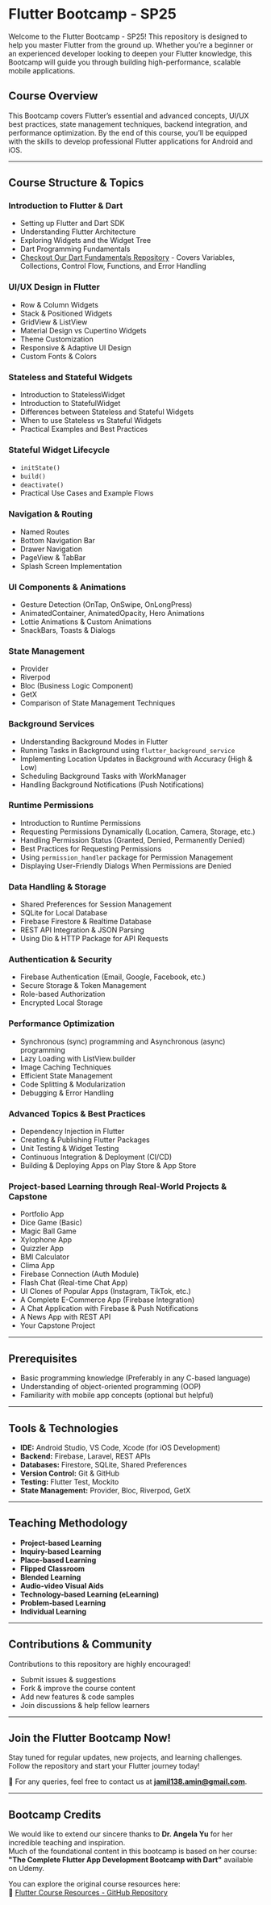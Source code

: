 # Flutter Bootcamp - SP25

Welcome to the Flutter Bootcamp - SP25! This repository is designed to help you master Flutter from the ground up. Whether you’re a beginner or an experienced developer looking to deepen your Flutter knowledge, this Bootcamp will guide you through building high-performance, scalable mobile applications.

## Course Overview
This Bootcamp covers Flutter’s essential and advanced concepts, UI/UX best practices, state management techniques, backend integration, and performance optimization. By the end of this course, you’ll be equipped with the skills to develop professional Flutter applications for Android and iOS.

---
## Course Structure & Topics

### Introduction to Flutter & Dart
- Setting up Flutter and Dart SDK
- Understanding Flutter Architecture
- Exploring Widgets and the Widget Tree
- Dart Programming Fundamentals
- [Checkout Our Dart Fundamentals Repository](https://github.com/Jamil226/Dart) - Covers Variables, Collections, Control Flow, Functions, and Error Handling

### UI/UX Design in Flutter
- Row & Column Widgets
- Stack & Positioned Widgets
- GridView & ListView
- Material Design vs Cupertino Widgets
- Theme Customization
- Responsive & Adaptive UI Design
- Custom Fonts & Colors

### Stateless and Stateful Widgets
- Introduction to StatelessWidget
- Introduction to StatefulWidget
- Differences between Stateless and Stateful Widgets
- When to use Stateless vs Stateful Widgets
- Practical Examples and Best Practices

### Stateful Widget Lifecycle
- `initState()`
- `build()`
- `deactivate()`
- Practical Use Cases and Example Flows


### Navigation & Routing
- Named Routes
- Bottom Navigation Bar
- Drawer Navigation
- PageView & TabBar
- Splash Screen Implementation

### UI Components & Animations
- Gesture Detection (OnTap, OnSwipe, OnLongPress)
- AnimatedContainer, AnimatedOpacity, Hero Animations
- Lottie Animations & Custom Animations
- SnackBars, Toasts & Dialogs

### State Management
- Provider
- Riverpod
- Bloc (Business Logic Component)
- GetX
- Comparison of State Management Techniques

### Background Services
- Understanding Background Modes in Flutter
- Running Tasks in Background using `flutter_background_service`
- Implementing Location Updates in Background with Accuracy (High & Low)
- Scheduling Background Tasks with WorkManager
- Handling Background Notifications (Push Notifications)

### Runtime Permissions
- Introduction to Runtime Permissions
- Requesting Permissions Dynamically (Location, Camera, Storage, etc.)
- Handling Permission Status (Granted, Denied, Permanently Denied)
- Best Practices for Requesting Permissions
- Using `permission_handler` package for Permission Management
- Displaying User-Friendly Dialogs When Permissions are Denied


### Data Handling & Storage
- Shared Preferences for Session Management
- SQLite for Local Database
- Firebase Firestore & Realtime Database
- REST API Integration & JSON Parsing
- Using Dio & HTTP Package for API Requests

### Authentication & Security
- Firebase Authentication (Email, Google, Facebook, etc.)
- Secure Storage & Token Management
- Role-based Authorization
- Encrypted Local Storage

### Performance Optimization
- Synchronous (sync) programming and Asynchronous (async) programming
- Lazy Loading with ListView.builder
- Image Caching Techniques
- Efficient State Management
- Code Splitting & Modularization
- Debugging & Error Handling

### Advanced Topics & Best Practices
- Dependency Injection in Flutter
- Creating & Publishing Flutter Packages
- Unit Testing & Widget Testing
- Continuous Integration & Deployment (CI/CD)
- Building & Deploying Apps on Play Store & App Store

### Project-based Learning through Real-World Projects & Capstone
- Portfolio App
- Dice Game (Basic)
- Magic Ball Game
- Xylophone App
- Quizzler App
- BMI Calculator
- Clima App
- Firebase Connection (Auth Module)
- Flash Chat (Real-time Chat App)
- UI Clones of Popular Apps (Instagram, TikTok, etc.)
- A Complete E-Commerce App (Firebase Integration)
- A Chat Application with Firebase & Push Notifications
- A News App with REST API
- Your Capstone Project

---
## Prerequisites
- Basic programming knowledge (Preferably in any C-based language)
- Understanding of object-oriented programming (OOP)
- Familiarity with mobile app concepts (optional but helpful)

---
## Tools & Technologies
- **IDE:** Android Studio, VS Code, Xcode (for iOS Development)
- **Backend:** Firebase, Laravel, REST APIs
- **Databases:** Firestore, SQLite, Shared Preferences
- **Version Control:** Git & GitHub
- **Testing:** Flutter Test, Mockito
- **State Management:** Provider, Bloc, Riverpod, GetX

---
## Teaching Methodology
- **Project-based Learning**
- **Inquiry-based Learning**
- **Place-based Learning**
- **Flipped Classroom**
- **Blended Learning**
- **Audio-video Visual Aids**
- **Technology-based Learning (eLearning)**
- **Problem-based Learning**
- **Individual Learning**

---
## Contributions & Community
Contributions to this repository are highly encouraged!
- Submit issues & suggestions
- Fork & improve the course content
- Add new features & code samples
- Join discussions & help fellow learners

---
## Join the Flutter Bootcamp Now!
Stay tuned for regular updates, new projects, and learning challenges. Follow the repository and start your Flutter journey today!

📧 For any queries, feel free to contact us at **jamil138.amin@gmail.com**.

---
## Bootcamp Credits

We would like to extend our sincere thanks to **Dr. Angela Yu** for her incredible teaching and inspiration.  
Much of the foundational content in this bootcamp is based on her course:  
**"The Complete Flutter App Development Bootcamp with Dart"** available on Udemy.

You can explore the original course resources here:  
🔗 [Flutter Course Resources - GitHub Repository](https://github.com/londonappbrewery/Flutter-Course-Resources/)
